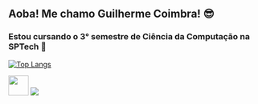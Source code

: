 ## Aoba! Me chamo Guilherme Coimbra! 😎

### Estou cursando o 3° semestre de Ciência da Computação na SPTech 💙

[![Top Langs](https://github-readme-stats.vercel.app/api/top-langs/?Gui-Coimbra=anuraghazra&layout=compact)](https://github.com/anuraghazra/github-readme-stats)

<div> 
  <a href="https://www.beecrowd.com.br/judge/pt/profile/686779" target="_blank"><img src="https://camo.githubusercontent.com/38d44389f0e6e510bcd916cffb484df9026d4d374160c290f94d1d3db4efb3ca/68747470733a2f2f7777772e62656563726f77642e636f6d2e62722f686f6d652f77702d636f6e74656e742f75706c6f6164732f323032312f30382f62656563726f77645f5f726f786f486f72436c65616e2d736d616c6c2d504e472d312e706e67" height="40em" target="_blank"></a>
  <a href="https://instagram.com/eoguilerme" target="_blank"><img src="https://img.shields.io/badge/-Instagram-%23E4405F?style=for-the-badge&logo=instagram&logoColor=white" target="_blank"></a>
</div>
